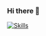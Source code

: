### Hi there 👋

[![Skills](https://skillicons.dev/icons?i=js,html,css,ts,react,tailwind,nodejs,nextjs)](https://github.com/minosss)
